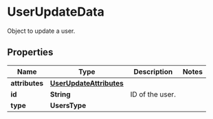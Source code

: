 

# UserUpdateData

Object to update a user.

## Properties

Name | Type | Description | Notes
------------ | ------------- | ------------- | -------------
**attributes** | [**UserUpdateAttributes**](UserUpdateAttributes.md) |  | 
**id** | **String** | ID of the user. | 
**type** | **UsersType** |  | 



